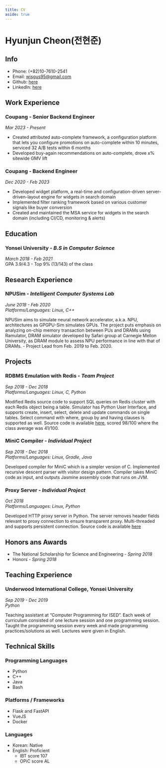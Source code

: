 ```yaml
---
title: CV
aside: true
---
```


# Hyunjun Cheon(전현준)

<TOC :include-level="[2, 2]"/>

## Info

- Phone: (+82)10-7610-2541
- Email: <wjsgus95@gmail.com>
- Github: [here](https://github.com/wjsgus95)
- LinkedIn: [here](https://www.linkedin.com/in/hyunjun-jeon-89182310a/)

## Work Experience
### Coupang - Senior Backend Engineer
*Mar 2023 - Present*
- Created attributed auto-complete framework, a configuration platform that lets you configure promotions on
auto-complete within 10 minutes, serviced 32 A/B tests within 6 months
- Developed buy-again recommendations on auto-complete, drove x\% sitewide GMV lift

### Coupang - Backend Engineer
*Dec 2020 - Feb 2023*
- Developed widget platform, a real-time and configuration-driven server-driven-layout engine for widgets in search domain
- Implemented filter ranking framework based on various customer signals like buyer conversion
- Created and maintained the MSA service for widgets in the search domain (including CI/CD, monitoring & alerts)

## Education
### Yonsei University - *B.S in Computer Science*
*March 2018 - Feb 2021*  
GPA 3.9/4.3 - Top 9% (13/143) of the class


## Research Experience
### NPUSim - *Intelligent Computer Systems Lab*
*June 2018 - Feb 2020  
Platforms/Languages: Linux, C++*   

NPUSim aims to simulate neural network accelerator, a.k.a. NPU, architectures 
as GPGPU-Sim simulates GPUs. The project puts emphasis on analyzing on-chip memory
 transaction between PUs and DRAMs using  Ramulator, DRAM simulator developed by Safari
 group at Carnegie Mellon University, as DRAM module to assess NPU performance in line 
 with that of DRAMs. - Project Lead from Feb. 2019 to Feb. 2020.  


## Projects
### RDBMS Emulation with Redis - *Team Project*
*Sep 2018 - Dec 2018  
Platforms/Languages: Linux, C, Python*  

Modified Redis source code to support SQL queries on Redis cluster with each Redis
 object being a table. Simulator has Python User Interface, and supports create, 
 insert, select, delete and update commands on single tables. Select command with
 where, group by and having clauses is supported as well. Source code is available
 [here](https://github.com/wjsgus95/RDBMS-with-Redis),
 scored 98/100 where the class average was 41/100.

### MiniC Compiler - *Individual Project*
*Sep 2018 - Dec 2018  
Platforms/Languages: Linux, Gradle, Java*

Developed compiler for MiniC which is a simpler version of C. Implemented recursive
 descent parser with visitor design pattern. Compiler takes MiniC code as input,
  and outputs Jasmine assembly code that runs on JVM.


### Proxy Server - *Individual Project*
*Oct 2018  
Platforms/Languages: Linux, Python*  

Developed HTTP proxy server in Python. The server removes header fields relevant
 to proxy connection to ensure transparent proxy. Multi-threaded and supports
 persistent connection. Source code is available 
 [here](https://github.com/wjsgus95/Python-Proxy-Server)


## Honors ans Awards
 - The National Scholarship for Science and Engineering - *Spring 2018*
 - Honors - *Spring 2018*


## Teaching Experience
### Underwood International College, Yonsei University
*Sep 2019 - Dec 2019  
Python*  

Teaching assistant at “Computer Programming for ISED”. Each week of curriculum
 consisted of one lecture session and one programming session. Taught the programming
 session every week and made programming practices/solutions as well.
 Lectures were given in English.

## Technical Skills
### Programming Languages
 - Python
 - C++
 - Java
 - Bash

### Platforms / Frameworks
 - Flask and FastAPI
 - VueJS
 - Docker

### Languages
 - Korean:  Native
 - English: Proficient
   - IBT score 107
   - OPiC score AL
